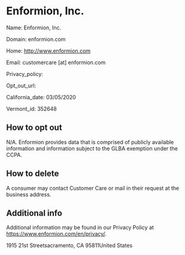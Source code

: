 
# Enformion, Inc.

Name: Enformion, Inc.

Domain: enformion.com

Home: http://www.enformion.com

Email: customercare [at] enformion.com

Privacy_policy: 

Opt_out_url: 

California_date: 03/05/2020

Vermont_id: 352648



## How to opt out

N/A. Enformion provides data that is comprised of publicly available information and information subject to the GLBA exemption under the CCPA.

## How to delete

A consumer may contact Customer Care or mail in their request at the business address.

## Additional info

Additional information may be found in our Privacy Policy at https://www.enformion.com/en/privacy/.

1915 21st Streetsacramento, CA 95811United States

